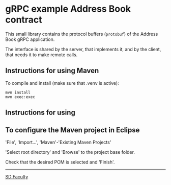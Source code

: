 # gRPC example Address Book contract

This small library contains the protocol buffers (`protobuf`) of the Address Book gRPC application.

The interface is shared by the server, that implements it, and by the client, that needs it to make remote calls.


## Instructions for using Maven

To compile and install (make sure that .venv is active):

```
mvn install
mvn exec:exec
```

## Instructions for using 


## To configure the Maven project in Eclipse

'File', 'Import...', 'Maven'-'Existing Maven Projects'

'Select root directory' and 'Browse' to the project base folder.

Check that the desired POM is selected and 'Finish'.


----

[SD Faculty](mailto:leic-sod@disciplinas.tecnico.ulisboa.pt)
